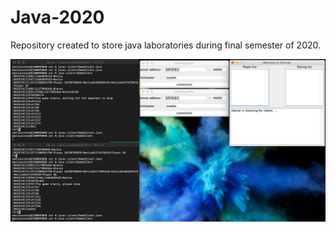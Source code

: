 # Java-2020
Repository created to store java laboratories during final semester of 2020.

![2 clients in the lobby](https://github.com/mrcretu/Java-2020/blob/master/Lab_10/Screenshot%202020-05-10%20at%2015.41.50.png)
